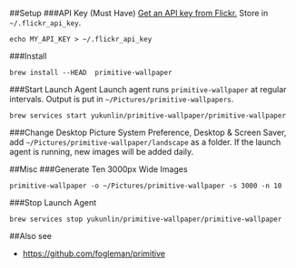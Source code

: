 ##Setup
###API Key (Must Have)
[Get an API key from Flickr.](https://www.flickr.com/services/api/misc.api_keys.html) Store in ```~/.flickr_api_key```.

```
echo MY_API_KEY > ~/.flickr_api_key
```

###Install
```
brew install --HEAD  primitive-wallpaper
```

###Start Launch Agent
Launch agent runs ```primitive-wallpaper``` at regular intervals. Output is put in ```~/Pictures/primitive-wallpapers```.

```
brew services start yukunlin/primitive-wallpaper/primitive-wallpaper
```

###Change Desktop Picture
System Preference, Desktop & Screen Saver, add ```~/Pictures/primitive-wallpaper/landscape``` as a folder. If the launch agent is running, new images will be added daily.

##Misc
###Generate Ten 3000px Wide Images
```
primitive-wallpaper -o ~/Pictures/primitive-wallpaper -s 3000 -n 10
```
###Stop Launch Agent
```
brew services stop yukunlin/primitive-wallpaper/primitive-wallpaper
```

##Also see
* https://github.com/fogleman/primitive
